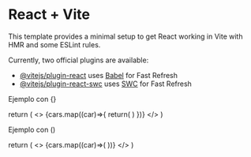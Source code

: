 # React + Vite

This template provides a minimal setup to get React working in Vite with HMR and some ESLint rules.

Currently, two official plugins are available:

- [@vitejs/plugin-react](https://github.com/vitejs/vite-plugin-react/blob/main/packages/plugin-react/README.md) uses [Babel](https://babeljs.io/) for Fast Refresh
- [@vitejs/plugin-react-swc](https://github.com/vitejs/vite-plugin-react-swc) uses [SWC](https://swc.rs/) for Fast Refresh



Ejemplo con {}

return (
    <>
      {cars.map((car)=>{
        return(
        <CarCard key={car._id} car={car} />
        )
      })}
    </>
  )


  Ejemplo con ()

  return (
    <>
      {cars.map((car)=>(
        <CarCard key={car._id} car={car} />
      ))}
    </>
  )